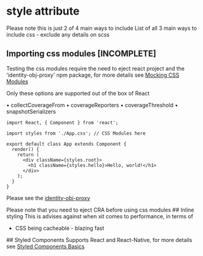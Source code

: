 # style attribute
Please note this is just 2 of 4 main ways to include 
List of all 3 main ways to include css - exclude any details on scss

## Importing css modules [INCOMPLETE]
Testing the css modules require the need to eject react project and the 'identity-obj-proxy' npm package, for more details see [Mocking CSS Modules](https://facebook.github.io/jest/docs/en/webpack.html#mocking-css-modules)

Only these options are supported out of the box of React

  • collectCoverageFrom
  • coverageReporters
  • coverageThreshold
  • snapshotSerializers

```
import React, { Component } from 'react';

import styles from './App.css'; // CSS Modules here

export default class App extends Component {
  render() {
    return (
      <div className={styles.root}>
        <h1 className={styles.hello}>Hello, world!</h1>
      </div>
    );
  }
}
```

Please see the [identity-obj-proxy](https://github.com/keyanzhang/identity-obj-proxy)

Please note that you need to eject CRA before using css modules
## Inline styling
This is advises against when xit comes to performance, in terms of 
  - CSS being cacheable - blazing fast

## Styled Components
Supports React and React-Native, for more details see [Styled Components Basics](https://www.styled-components.com/docs/basics)
